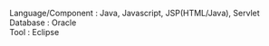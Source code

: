 Language/Component : Java, Javascript, JSP(HTML/Java), Servlet  
Database : Oracle  
Tool : Eclipse  
